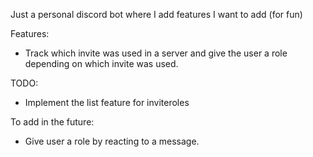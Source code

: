 Just a personal discord bot where I add features I want to add (for fun)

Features:
* Track which invite was used in a server and give the user a role depending on which invite was used.

TODO:
* Implement the list feature for inviteroles

To add in the future:
* Give user a role by reacting to a message.
